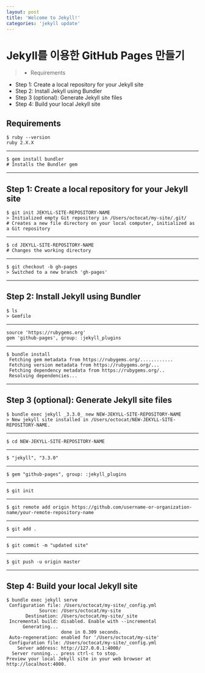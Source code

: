 ```yaml
---
layout: post
title: 'Welcome to Jekyll!'
categories: 'jekyll update'
---
```


# Jekyll를 이용한 GitHub Pages 만들기

> - Requirements
- Step 1: Create a local repository for your Jekyll site
- Step 2: Install Jekyll using Bundler
- Step 3 (optional): Generate Jekyll site files
- Step 4: Build your local Jekyll site

## Requirements
	$ ruby --version
	ruby 2.X.X

------------



    $ gem install bundler
    # Installs the Bundler gem

------------

## Step 1: Create a local repository for your Jekyll site

	$ git init JEKYLL-SITE-REPOSITORY-NAME
	> Initialized empty Git repository in /Users/octocat/my-site/.git/
	# Creates a new file directory on your local computer, initialized as a Git repository

------------
	$ cd JEKYLL-SITE-REPOSITORY-NAME
	# Changes the working directory


------------


	$ git checkout -b gh-pages
	> Switched to a new branch 'gh-pages'

------------
## Step 2: Install Jekyll using Bundler

	$ ls
	> Gemfile

------------
	source 'https://rubygems.org'
	gem 'github-pages', group: :jekyll_plugins

------------



	$ bundle install
	 Fetching gem metadata from https://rubygems.org/............
	 Fetching version metadata from https://rubygems.org/...
	 Fetching dependency metadata from https://rubygems.org/..
	 Resolving dependencies...

------------

## Step 3 (optional): Generate Jekyll site files
	$ bundle exec jekyll _3.3.0_ new NEW-JEKYLL-SITE-REPOSITORY-NAME
	> New jekyll site installed in /Users/octocat/NEW-JEKYLL-SITE-REPOSITORY-NAME.

------------


	$ cd NEW-JEKYLL-SITE-REPOSITORY-NAME

------------
	$ "jekyll", "3.3.0"
------------
	$ gem "github-pages", group: :jekyll_plugins

------------
	$ git init	

------------


	$ git remote add origin https://github.com/username-or-organization-name/your-remote-repository-name
	

------------


	$ git add .

------------
	$ git commit -m "updated site"

------------
	$ git push -u origin master

------------
## Step 4: Build your local Jekyll site

	$ bundle exec jekyll serve
	 Configuration file: /Users/octocat/my-site/_config.yml
	            Source: /Users/octocat/my-site
	       Destination: /Users/octocat/my-site/_site
	 Incremental build: disabled. Enable with --incremental
	      Generating...
	                    done in 0.309 seconds.
	 Auto-regeneration: enabled for '/Users/octocat/my-site'
	 Configuration file: /Users/octocat/my-site/_config.yml
	    Server address: http://127.0.0.1:4000/
	  Server running... press ctrl-c to stop.
	Preview your local Jekyll site in your web browser at http://localhost:4000.
